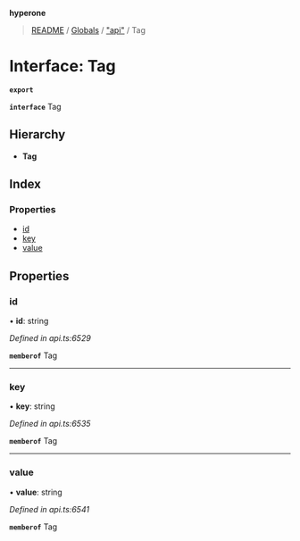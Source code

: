 **hyperone**

> [README](../README.md) / [Globals](../globals.md) / ["api"](../modules/_api_.md) / Tag

# Interface: Tag

**`export`** 

**`interface`** Tag

## Hierarchy

* **Tag**

## Index

### Properties

* [id](_api_.tag.md#id)
* [key](_api_.tag.md#key)
* [value](_api_.tag.md#value)

## Properties

### id

•  **id**: string

*Defined in api.ts:6529*

**`memberof`** Tag

___

### key

•  **key**: string

*Defined in api.ts:6535*

**`memberof`** Tag

___

### value

•  **value**: string

*Defined in api.ts:6541*

**`memberof`** Tag
